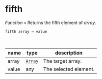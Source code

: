 # fifth

_Function_ &bull; Returns the fifth element of _array_.

<pre><code>fifth array &rarr; value</code></pre>
<br>

| name | type | description |
|------|------|-------------|
|array|[`Array`][array]|The target array.|
|value|any|The selected element.|



[array]: https://developer.mozilla.org/en-US/docs/Web/JavaScript/Reference/Global_Objects/Array